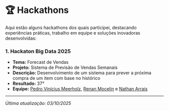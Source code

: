 # 🏆 Hackathons

Aqui estão alguns hackathons dos quais participei, destacando experiências práticas, trabalho em equipe e soluções inovadoras desenvolvidas:

### **1. Hackaton Big Data 2025**
- **Tema:** Forecast de Vendas
- **Projeto:** Sistema de Previsão de Vendas Semanais
- **Descrição:** Desenvolvimento de um sistema para prever a próxima compra de um item com base no histórico
- **Resultado:** 37°
- **Equipe:** [Pedro Vinícius Meerholz](https://www.linkedin.com/in/pmeerholz/), [Renan Mocelin](https://www.linkedin.com/in/renan-mocelin-br/) e [Nathan Arrais](https://www.linkedin.com/in/nathan-arrais/)

---

*Última atualização: 03/10/2025*
